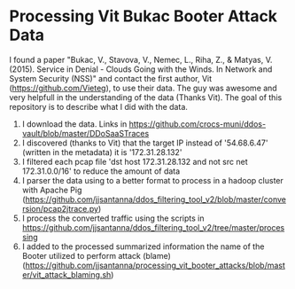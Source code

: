 # Processing Vit Bukac Booter Attack Data

I found a paper "Bukac, V., Stavova, V., Nemec, L., Riha, Z., & Matyas, V. (2015). Service in Denial - Clouds Going with the Winds. In Network and System Security (NSS)" and contact the first author, Vit (https://github.com/Vieteg), to use their data. The guy was awesome and very helpfull in the understanding of the data (Thanks Vit). The goal of this repository is to describe what I did with the data.

1) I download the data. Links in https://github.com/crocs-muni/ddos-vault/blob/master/DDoSaaSTraces
2) I discovered (thanks to Vit) that the target IP instead of '54.68.6.47' (written in the metadata) it is '172.31.28.132'
3) I filtered each pcap file 'dst host 172.31.28.132 and not src net 172.31.0.0/16' to reduce the amount of data
4) I parser the data using to a better format to process in a hadoop cluster with Apache Pig (https://github.com/jjsantanna/ddos_filtering_tool_v2/blob/master/conversion/pcap2jtrace.py)
5) I process the converted traffic using the scripts in https://github.com/jjsantanna/ddos_filtering_tool_v2/tree/master/processing
6) I added to the processed summarized information the name of the Booter utilized to perform attack (blame) (https://github.com/jjsantanna/processing_vit_booter_attacks/blob/master/vit_attack_blaming.sh)
